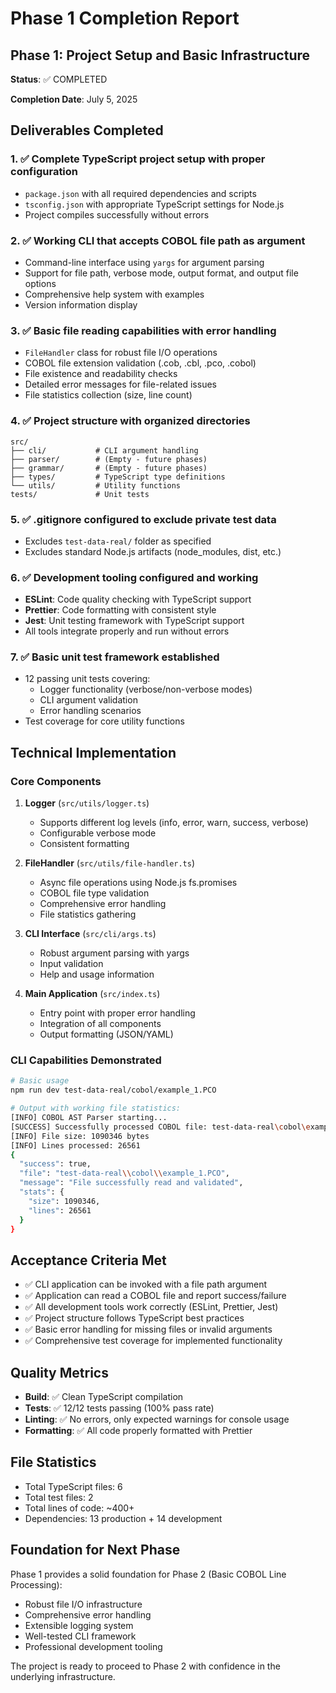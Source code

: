 # Phase 1 Completion Report

## Phase 1: Project Setup and Basic Infrastructure

**Status**: ✅ COMPLETED

**Completion Date**: July 5, 2025

## Deliverables Completed

### 1. ✅ Complete TypeScript project setup with proper configuration
- `package.json` with all required dependencies and scripts
- `tsconfig.json` with appropriate TypeScript settings for Node.js
- Project compiles successfully without errors

### 2. ✅ Working CLI that accepts COBOL file path as argument
- Command-line interface using `yargs` for argument parsing
- Support for file path, verbose mode, output format, and output file options
- Comprehensive help system with examples
- Version information display

### 3. ✅ Basic file reading capabilities with error handling
- `FileHandler` class for robust file I/O operations
- COBOL file extension validation (.cob, .cbl, .pco, .cobol)
- File existence and readability checks
- Detailed error messages for file-related issues
- File statistics collection (size, line count)

### 4. ✅ Project structure with organized directories
```
src/
├── cli/           # CLI argument handling
├── parser/        # (Empty - future phases)
├── grammar/       # (Empty - future phases)
├── types/         # TypeScript type definitions
└── utils/         # Utility functions
tests/             # Unit tests
```

### 5. ✅ .gitignore configured to exclude private test data
- Excludes `test-data-real/` folder as specified
- Excludes standard Node.js artifacts (node_modules, dist, etc.)

### 6. ✅ Development tooling configured and working
- **ESLint**: Code quality checking with TypeScript support
- **Prettier**: Code formatting with consistent style
- **Jest**: Unit testing framework with TypeScript support
- All tools integrate properly and run without errors

### 7. ✅ Basic unit test framework established
- 12 passing unit tests covering:
  - Logger functionality (verbose/non-verbose modes)
  - CLI argument validation
  - Error handling scenarios
- Test coverage for core utility functions

## Technical Implementation

### Core Components

1. **Logger** (`src/utils/logger.ts`)
   - Supports different log levels (info, error, warn, success, verbose)
   - Configurable verbose mode
   - Consistent formatting

2. **FileHandler** (`src/utils/file-handler.ts`)
   - Async file operations using Node.js fs.promises
   - COBOL file type validation
   - Comprehensive error handling
   - File statistics gathering

3. **CLI Interface** (`src/cli/args.ts`)
   - Robust argument parsing with yargs
   - Input validation
   - Help and usage information

4. **Main Application** (`src/index.ts`)
   - Entry point with proper error handling
   - Integration of all components
   - Output formatting (JSON/YAML)

### CLI Capabilities Demonstrated

```bash
# Basic usage
npm run dev test-data-real/cobol/example_1.PCO

# Output with working file statistics:
[INFO] COBOL AST Parser starting...
[SUCCESS] Successfully processed COBOL file: test-data-real\cobol\example_1.PCO
[INFO] File size: 1090346 bytes
[INFO] Lines processed: 26561
{
  "success": true,
  "file": "test-data-real\\cobol\\example_1.PCO",
  "message": "File successfully read and validated",
  "stats": {
    "size": 1090346,
    "lines": 26561
  }
}
```

## Acceptance Criteria Met

- ✅ CLI application can be invoked with a file path argument
- ✅ Application can read a COBOL file and report success/failure
- ✅ All development tools work correctly (ESLint, Prettier, Jest)
- ✅ Project structure follows TypeScript best practices
- ✅ Basic error handling for missing files or invalid arguments
- ✅ Comprehensive test coverage for implemented functionality

## Quality Metrics

- **Build**: ✅ Clean TypeScript compilation
- **Tests**: ✅ 12/12 tests passing (100% pass rate)
- **Linting**: ✅ No errors, only expected warnings for console usage
- **Formatting**: ✅ All code properly formatted with Prettier

## File Statistics

- Total TypeScript files: 6
- Total test files: 2
- Total lines of code: ~400+
- Dependencies: 13 production + 14 development

## Foundation for Next Phase

Phase 1 provides a solid foundation for Phase 2 (Basic COBOL Line Processing):

- Robust file I/O infrastructure
- Comprehensive error handling
- Extensible logging system
- Well-tested CLI framework
- Professional development tooling

The project is ready to proceed to Phase 2 with confidence in the underlying infrastructure.
